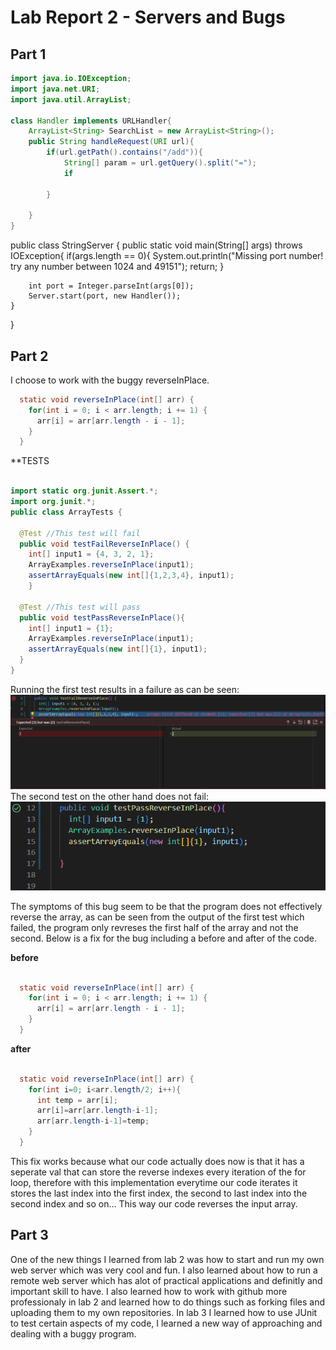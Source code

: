 # Lab Report 2 - Servers and Bugs 

## Part 1
```java
import java.io.IOException;
import java.net.URI;
import java.util.ArrayList;

class Handler implements URLHandler{
    ArrayList<String> SearchList = new ArrayList<String>();
    public String handleRequest(URI url){
        if(url.getPath().contains("/add")){
            String[] param = url.getQuery().split("=");
            if

        }

    }
}
```
public class StringServer {
    public static void main(String[] args) throws IOException{
        if(args.length == 0){
            System.out.println("Missing port number! try any number between 1024 and 49151");
            return;
        }

        int port = Integer.parseInt(args[0]);
        Server.start(port, new Handler());
    }
}



## Part 2
I choose to work with the buggy reverseInPlace.

~~~java
  static void reverseInPlace(int[] arr) {
    for(int i = 0; i < arr.length; i += 1) {
      arr[i] = arr[arr.length - i - 1];
    }
  }
~~~

**TESTS

~~~ java

import static org.junit.Assert.*;
import org.junit.*;
public class ArrayTests {

  @Test //This test will fail
  public void testFailReverseInPlace() {
    int[] input1 = {4, 3, 2, 1};
    ArrayExamples.reverseInPlace(input1);
    assertArrayEquals(new int[]{1,2,3,4}, input1);
	}
  
  @Test //This test will pass
  public void testPassReverseInPlace(){
    int[] input1 = {1};
    ArrayExamples.reverseInPlace(input1);
    assertArrayEquals(new int[]{1}, input1);
  }
}

~~~
Running the first test results in a failure as can be seen:
![image](fail.png)
The second test on the other hand does not fail:
![image](pass.png)

The symptoms of this bug seem to be that the program does not effectively reverse the array, as can be seen from the output of the first test which failed, the program only revreses the first half of the array and not the second. Below is a fix for the bug including a before and after of the code. 

**before**

```java

  static void reverseInPlace(int[] arr) {
    for(int i = 0; i < arr.length; i += 1) {
      arr[i] = arr[arr.length - i - 1];
    }
  }

```

**after**
```java

  static void reverseInPlace(int[] arr) {
    for(int i=0; i<arr.length/2; i++){
      int temp = arr[i];
      arr[i]=arr[arr.length-i-1];
      arr[arr.length-i-1]=temp;
    }
  }

```

This fix works because what our code actually does now is that it has a seperate val that can store the reverse indexes every iteration of the for loop, therefore with this implementation everytime our code iterates it stores the last index into the first index, the second to last index into the second index and so on...
This way our code reverses the input array. 



## Part 3
One of the new things I learned from lab 2 was how to start and run my own web server which was very cool and fun. I also learned about how to run a remote web server which has alot of practical applications and definitly and important skill to have. I also learned how to work with github more professionaly in lab 2 and learned how to do things such as forking files and uploading them to my own repositories.  In lab 3 I learned how to use JUnit to test certain aspects of my code, I learned a new way of approaching and dealing with a buggy program. 
